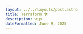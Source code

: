 ```yaml
---
layout: ../../layouts/post.astro
title: Terraform 🛠️
description: wip
dateFormatted: June 9, 2025
---
```

